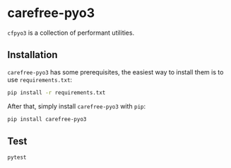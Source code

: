 # carefree-pyo3

`cfpyo3` is a collection of performant utilities.

## Installation

`carefree-pyo3` has some prerequisites, the easiest way to install them is to use `requirements.txt`:

```bash
pip install -r requirements.txt
```

After that, simply install `carefree-pyo3` with `pip`:

```bash
pip install carefree-pyo3
```

## Test

```bash
pytest
```
